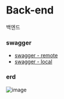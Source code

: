# Back-end

백엔드

### swagger

- [swagger - remote](http://43.200.11.44:8080/swagger-ui/index.html)
- [swagger - local](http://localhost:8080/swagger-ui/index.html)

### erd

![image](https://user-images.githubusercontent.com/55722186/175788765-a9c72351-7991-4c10-94af-d2bfa804c88d.png)
